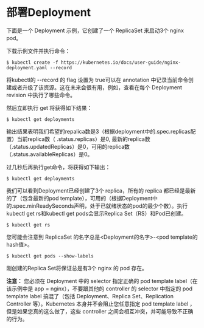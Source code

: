 
# 部署Deployment

下面是一个 Deployment 示例，它创建了一个 ReplicaSet 来启动3个 nginx pod。

下载示例文件并执行命令：
```
$ kubectl create -f https://kubernetes.io/docs/user-guide/nginx-deployment.yaml --record
```
将kubectl的 --record 的 flag 设置为 true可以在 annotation 中记录当前命令创建或者升级了该资源。这在未来会很有用，例如，查看在每个 Deployment revision 中执行了哪些命令。

然后立即执行 get 将获得如下结果：
```
$ kubectl get deployments
```

输出结果表明我们希望的repalica数是3（根据deployment中的.spec.replicas配置）当前replica数（ .status.replicas）是0, 最新的replica数（.status.updatedReplicas）是0，可用的replica数（.status.availableReplicas）是0。

过几秒后再执行get命令，将获得如下输出：
```
$ kubectl get deployments
```
我们可以看到Deployment已经创建了3个 replica，所有的 replica 都已经是最新的了（包含最新的pod template），可用的（根据Deployment中的.spec.minReadySeconds声明，处于已就绪状态的pod的最少个数）。执行kubectl get rs和kubectl get pods会显示Replica Set（RS）和Pod已创建。
```
$ kubectl get rs
```
您可能会注意到 ReplicaSet 的名字总是<Deployment的名字>-<pod template的hash值>。
```
$ kubectl get pods --show-labels
```
刚创建的Replica Set将保证总是有3个 nginx 的 pod 存在。

**注意：** 您必须在 Deployment 中的 selector 指定正确的 pod template label（在该示例中是 app = nginx），不要跟其他的 controller 的 selector 中指定的 pod template label 搞混了（包括 Deployment、Replica Set、Replication Controller 等）。Kubernetes 本身并不会阻止您任意指定 pod template label ，但是如果您真的这么做了，这些 controller 之间会相互冲突，并可能导致不正确的行为。

